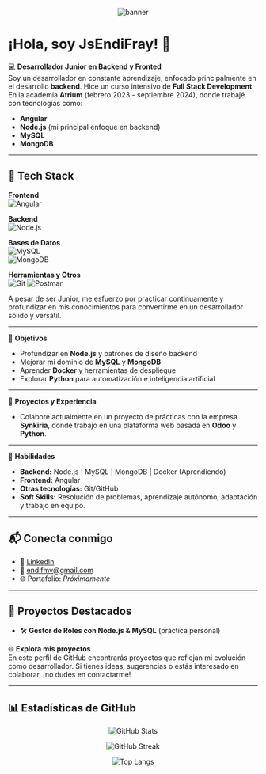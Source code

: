
<!-- Banner -->
<p align="center">
  <img src="https://capsule-render.vercel.app/api?type=waving&color=gradient&height=200&section=header&text=JsEndiFray%20🚀&fontSize=40&fontAlign=center&animation=fadeIn" alt="banner" />
</p>

# ¡Hola, soy JsEndiFray! 👋

💻 **Desarrollador Junior en Backend y Fronted**  
Soy un desarrollador en constante aprendizaje, enfocado principalmente en el desarrollo **backend**. Hice un curso intensivo de **Full Stack Development** En la academia **Atrium** (febrero 2023 - septiembre 2024), donde trabajé con tecnologías como:

- **Angular**  
- **Node.js** (mi principal enfoque en backend)  
- **MySQL**  
- **MongoDB**

---

## 🚀 Tech Stack

**Frontend**  
![Angular](https://img.shields.io/badge/Angular-DD0031?style=for-the-badge&logo=angular&logoColor=white)

**Backend**  
![Node.js](https://img.shields.io/badge/Node.js-339933?style=for-the-badge&logo=nodedotjs&logoColor=white)

**Bases de Datos**  
![MySQL](https://img.shields.io/badge/MySQL-00000F?style=for-the-badge&logo=mysql&logoColor=white)  
![MongoDB](https://img.shields.io/badge/MongoDB-47A248?style=for-the-badge&logo=mongodb&logoColor=white)

**Herramientas y Otros**  
![Git](https://img.shields.io/badge/Git-F05032?style=for-the-badge&logo=git&logoColor=white)
![Postman](https://img.shields.io/badge/Postman-FF6C37?style=for-the-badge&logo=postman&logoColor=white)

A pesar de ser Junior, me esfuerzo por practicar continuamente y profundizar en mis conocimientos para convertirme en un desarrollador sólido y versátil.

---

🎯 **Objetivos**  
- Profundizar en **Node.js** y patrones de diseño backend  
- Mejorar mi dominio de **MySQL** y **MongoDB**  
- Aprender **Docker** y herramientas de despliegue  
- Explorar **Python** para automatización e inteligencia artificial  

---

🚀 **Proyectos y Experiencia**  
- Colabore actualmente en un proyecto de prácticas con la empresa **Synkiria**, donde trabajo en una plataforma web basada en **Odoo** y **Python**.


---

🌟 **Habilidades**  
- **Backend:** Node.js | MySQL | MongoDB | Docker (Aprendiendo)
- **Frontend:** Angular  
- **Otras tecnologías:** Git/GitHub 
- **Soft Skills:** Resolución de problemas, aprendizaje autónomo, adaptación y trabajo en equipo.

---

## 📬 Conecta conmigo

- 🔗 [LinkedIn](https://www.linkedin.com/in/endifray/)  
- 📧 [endifmv@gmail.com](mailto:endifmv@gmail.com)  
- 🌐 Portafolio: *Próximamente*

---

## 📂 Proyectos Destacados

- 🛠️ **Gestor de Roles con Node.js & MySQL** (práctica personal)  

🌐 **Explora mis proyectos**  
En este perfil de GitHub encontrarás proyectos que reflejan mi evolución como desarrollador. Si tienes ideas, sugerencias o estás interesado en colaborar, ¡no dudes en contactarme!

---

## 📊 Estadísticas de GitHub

<p align="center">
  <img src="https://github-readme-stats.vercel.app/api?username=JsEndiFray&show_icons=true&theme=radical" alt="GitHub Stats" />
</p>

<p align="center">
  <img src="https://github-readme-streak-stats.herokuapp.com?user=JsEndiFray&theme=radical" alt="GitHub Streak" />
</p>

<p align="center">
  <img src="https://github-readme-stats.vercel.app/api/top-langs/?username=JsEndiFray&layout=compact&theme=radical" alt="Top Langs" />
</p>
